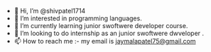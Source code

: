 - 👋 Hi, I’m @shivpatel1714
- 👀 I’m interested in programming languages.
- 🌱 I’m currently learning junior swoftwere developer course.
- 💞️ I’m looking to do internship as an junior swoftwere dwveloper .
- 📫 How to reach me :- my email is jaymalapatel75@gmail.com

<!---
shivpatel1714/shivpatel1714 is a ✨ special ✨ repository because its `README.md` (this file) appears on your GitHub profile.
You can click the Preview link to take a look at your changes.
--->
